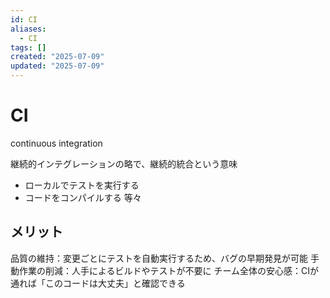```yaml
---
id: CI
aliases:
  - CI
tags: []
created: "2025-07-09"
updated: "2025-07-09"
---
```


# CI
continuous integration

継続的インテグレーションの略で、継続的統合という意味

- ローカルでテストを実行する
- コードをコンパイルする
等々

## メリット
品質の維持：変更ごとにテストを自動実行するため、バグの早期発見が可能
手動作業の削減：人手によるビルドやテストが不要に
チーム全体の安心感：CIが通れば「このコードは大丈夫」と確認できる
